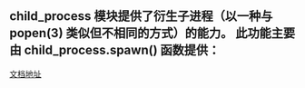 ## child_process 模块提供了衍生子进程（以一种与 popen(3) 类似但不相同的方式）的能力。 此功能主要由 child_process.spawn() 函数提供：
[文档地址](http://nodejs.cn/api/child_process.html#child_process_options_stdio)
